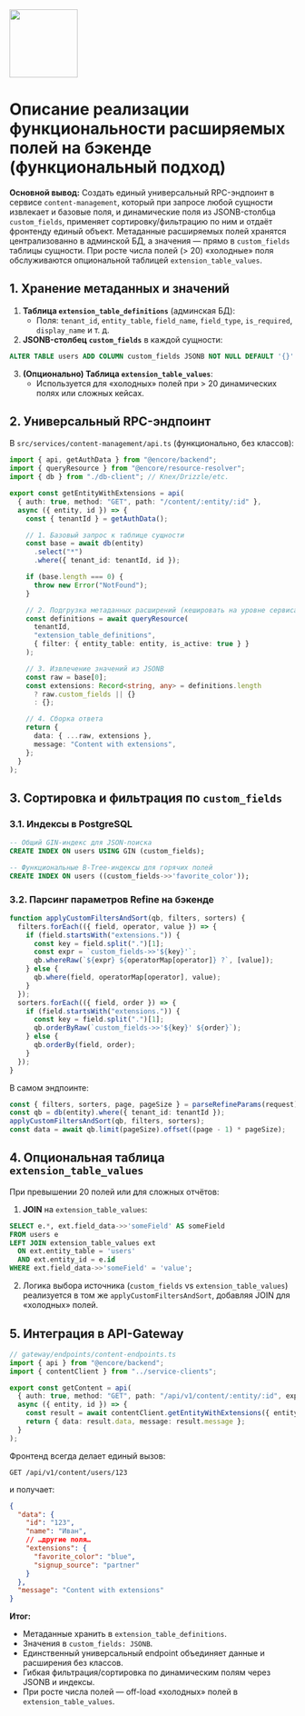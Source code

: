 <img src="https://r2cdn.perplexity.ai/pplx-full-logo-primary-dark%402x.png" class="logo" width="120"/>

# Описание реализации функциональности расширяемых полей на бэкенде (функциональный подход)

**Основной вывод:**
Создать единый универсальный RPC-эндпоинт в сервисе `content-management`, который при запросе любой сущности извлекает и базовые поля, и динамические поля из JSONB-столбца `custom_fields`, применяет сортировку/фильтрацию по ним и отдаёт фронтенду единый объект. Метаданные расширяемых полей хранятся централизованно в админской БД, а значения — прямо в `custom_fields` таблицы сущности. При росте числа полей (> 20) «холодные» поля обслуживаются опциональной таблицей `extension_table_values`.

## 1. Хранение метаданных и значений

1. **Таблица `extension_table_definitions`** (админская БД):
    - Поля: `tenant_id`, `entity_table`, `field_name`, `field_type`, `is_required`, `display_name` и т. д.
2. **JSONB-столбец `custom_fields`** в каждой сущности:

```sql
ALTER TABLE users ADD COLUMN custom_fields JSONB NOT NULL DEFAULT '{}'::JSONB;
```

3. **(Опционально) Таблица `extension_table_values`**:
    - Используется для «холодных» полей при > 20 динамических полях или сложных кейсах.

## 2. Универсальный RPC-эндпоинт

В `src/services/content-management/api.ts` (функционально, без классов):

```typescript
import { api, getAuthData } from "@encore/backend";
import { queryResource } from "@encore/resource-resolver";
import { db } from "./db-client"; // Knex/Drizzle/etc.

export const getEntityWithExtensions = api(
  { auth: true, method: "GET", path: "/content/:entity/:id" },
  async ({ entity, id }) => {
    const { tenantId } = getAuthData();

    // 1. Базовый запрос к таблице сущности
    const base = await db(entity)
      .select("*")
      .where({ tenant_id: tenantId, id });

    if (base.length === 0) {
      throw new Error("NotFound");
    }

    // 2. Подгрузка метаданных расширений (кешировать на уровне сервиса)
    const definitions = await queryResource(
      tenantId,
      "extension_table_definitions",
      { filter: { entity_table: entity, is_active: true } }
    );

    // 3. Извлечение значений из JSONB
    const raw = base[0];
    const extensions: Record<string, any> = definitions.length
      ? raw.custom_fields || {}
      : {};

    // 4. Сборка ответа
    return {
      data: { ...raw, extensions },
      message: "Content with extensions",
    };
  }
);
```


## 3. Сортировка и фильтрация по `custom_fields`

### 3.1. Индексы в PostgreSQL

```sql
-- Общий GIN-индекс для JSON-поиска
CREATE INDEX ON users USING GIN (custom_fields);

-- Функциональные B-Tree-индексы для горячих полей
CREATE INDEX ON users ((custom_fields->>'favorite_color'));
```


### 3.2. Парсинг параметров Refine на бэкенде

```typescript
function applyCustomFiltersAndSort(qb, filters, sorters) {
  filters.forEach(({ field, operator, value }) => {
    if (field.startsWith("extensions.")) {
      const key = field.split(".")[1];
      const expr = `custom_fields->>'${key}'`;
      qb.whereRaw(`${expr} ${operatorMap[operator]} ?`, [value]);
    } else {
      qb.where(field, operatorMap[operator], value);
    }
  });
  sorters.forEach(({ field, order }) => {
    if (field.startsWith("extensions.")) {
      const key = field.split(".")[1];
      qb.orderByRaw(`custom_fields->>'${key}' ${order}`);
    } else {
      qb.orderBy(field, order);
    }
  });
}
```

В самом эндпоинте:

```typescript
const { filters, sorters, page, pageSize } = parseRefineParams(request);
const qb = db(entity).where({ tenant_id: tenantId });
applyCustomFiltersAndSort(qb, filters, sorters);
const data = await qb.limit(pageSize).offset((page - 1) * pageSize);
```


## 4. Опциональная таблица `extension_table_values`

При превышении 20 полей или для сложных отчётов:

1. **JOIN** на `extension_table_values`:

```sql
SELECT e.*, ext.field_data->>'someField' AS someField
FROM users e
LEFT JOIN extension_table_values ext
  ON ext.entity_table = 'users'
  AND ext.entity_id = e.id
WHERE ext.field_data->>'someField' = 'value';
```

2. Логика выбора источника (`custom_fields` vs `extension_table_values`) реализуется в том же `applyCustomFiltersAndSort`, добавляя JOIN для «холодных» полей.

## 5. Интеграция в API-Gateway

```typescript
// gateway/endpoints/content-endpoints.ts
import { api } from "@encore/backend";
import { contentClient } from "../service-clients";

export const getContent = api(
  { auth: true, method: "GET", path: "/api/v1/content/:entity/:id", expose: true },
  async ({ entity, id }) => {
    const result = await contentClient.getEntityWithExtensions({ entity, id });
    return { data: result.data, message: result.message };
  }
);
```

Фронтенд всегда делает единый вызов:

```
GET /api/v1/content/users/123
```

и получает:

```json
{
  "data": {
    "id": "123",
    "name": "Иван",
    // …другие поля…
    "extensions": {
      "favorite_color": "blue",
      "signup_source": "partner"
    }
  },
  "message": "Content with extensions"
}
```

**Итог:**

- Метаданные хранить в `extension_table_definitions`.
- Значения в `custom_fields: JSONB`.
- Единственный универсальный endpoint объединяет данные и расширения без классов.
- Гибкая фильтрация/сортировка по динамическим полям через JSONB и индексы.
- При росте числа полей — off-load «холодных» полей в `extension_table_values`.

